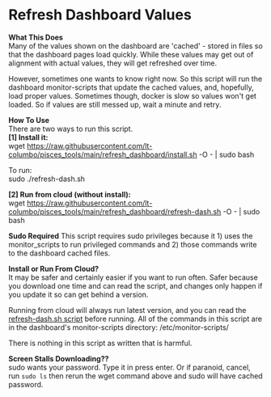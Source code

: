 # Refresh Dashboard Values

**What This Does**  
Many of the values shown on the dashboard are 'cached' - stored in files so that the dashboard pages load quickly. While these values may get out of alignment with actual values, they will get refreshed over time.

However, sometimes one wants to know right now. So this script will run the dashboard monitor-scripts that update the cached values, and, hopefully, load proper values. Sometimes though, docker is slow so values won't get loaded. So if values are still messed up, wait a minute and retry.

**How To Use**  
There are two ways to run this script.  
**[1] Install it:**  
wget https://raw.githubusercontent.com/lt-columbo/pisces_tools/main/refresh_dashboard/install.sh -O - | sudo bash  

To run:  
sudo ./refresh-dash.sh

**[2] Run from cloud (without install):**  
wget https://raw.githubusercontent.com/lt-columbo/pisces_tools/main/refresh_dashboard/refresh-dash.sh -O - | sudo bash   

**Sudo Required**
This script requires sudo privileges because it 1) uses the monitor_scripts to run privileged commands and 2) those commands write to the dashboard cached files.  

**Install or Run From Cloud?**  
It may be safer and certainly easier if you want to run often. Safer because you download one time and can read the script, and changes only happen if you update it so can get behind a version.

Running from cloud will always run latest version, and you can read the [refresh-dash.sh script](https://github.com/lt-columbo/pisces_tools/blob/main/refresh_dashboard/refresh-dash.sh) before running. All of the commands in this script are in the dashboard's monitor-scripts directory: /etc/monitor-scripts/

There is nothing in this script as written that is harmful.

**Screen Stalls Downloading??**  
sudo wants your password. Type it in press enter. Or if paranoid, cancel, run `sudo ls` then rerun the wget command above and sudo will have cached password.

